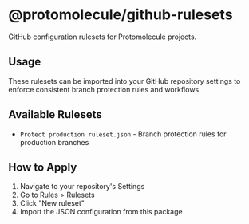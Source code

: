 # @protomolecule/github-rulesets

GitHub configuration rulesets for Protomolecule projects.

## Usage

These rulesets can be imported into your GitHub repository settings to enforce consistent branch protection rules and workflows.

## Available Rulesets

- `Protect production ruleset.json` - Branch protection rules for production branches

## How to Apply

1. Navigate to your repository's Settings
2. Go to Rules > Rulesets
3. Click "New ruleset"
4. Import the JSON configuration from this package